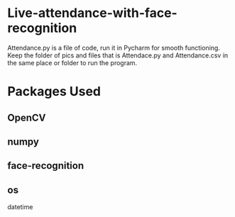 # Live-attendance-with-face-recognition
Attendance.py is a file of code, run it in Pycharm for smooth functioning. Keep the folder of pics and files that is Attendace.py and Attendance.csv in the same place or folder to run the program.

# Packages Used
OpenCV 
--
numpy
--
face-recognition 
--
os 
--
datetime 
